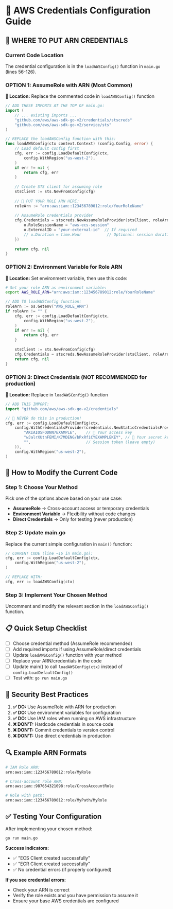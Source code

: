 # 🔐 AWS Credentials Configuration Guide

## 🎯 **WHERE TO PUT ARN CREDENTIALS**

### Current Code Location
The credential configuration is in the `loadAWSConfig()` function in `main.go` (lines 56-126).

### **OPTION 1: AssumeRole with ARN (Most Common)**

**📍 Location:** Replace the commented code in `loadAWSConfig()` function

```go
// ADD THESE IMPORTS AT THE TOP OF main.go:
import (
    // ... existing imports ...
    "github.com/aws/aws-sdk-go-v2/credentials/stscreds"
    "github.com/aws/aws-sdk-go-v2/service/sts"
)

// REPLACE the loadAWSConfig function with this:
func loadAWSConfig(ctx context.Context) (config.Config, error) {
    // Load default config first
    cfg, err := config.LoadDefaultConfig(ctx,
        config.WithRegion("us-west-2"),
    )
    if err != nil {
        return cfg, err
    }
    
    // Create STS client for assuming role
    stsClient := sts.NewFromConfig(cfg)
    
    // 🎯 PUT YOUR ROLE ARN HERE:
    roleArn := "arn:aws:iam::123456789012:role/YourRoleName"
    
    // AssumeRole credentials provider
    cfg.Credentials = stscreds.NewAssumeRoleProvider(stsClient, roleArn, func(o *stscreds.AssumeRoleOptions) {
        o.RoleSessionName = "aws-ecs-session"
        o.ExternalID = "your-external-id"  // If required
        // o.Duration = time.Hour           // Optional: session duration
    })
    
    return cfg, nil
}
```

### **OPTION 2: Environment Variable for Role ARN**

**📍 Location:** Set environment variable, then use this code:

```bash
# Set your role ARN as environment variable:
export AWS_ROLE_ARN="arn:aws:iam::123456789012:role/YourRoleName"
```

```go
// ADD TO loadAWSConfig function:
roleArn := os.Getenv("AWS_ROLE_ARN")
if roleArn != "" {
    cfg, err := config.LoadDefaultConfig(ctx,
        config.WithRegion("us-west-2"),
    )
    if err != nil {
        return cfg, err
    }
    
    stsClient := sts.NewFromConfig(cfg)
    cfg.Credentials = stscreds.NewAssumeRoleProvider(stsClient, roleArn)
    return cfg, nil
}
```

### **OPTION 3: Direct Credentials (NOT RECOMMENDED for production)**

**📍 Location:** Replace in `loadAWSConfig()` function

```go
// ADD THIS IMPORT:
import "github.com/aws/aws-sdk-go-v2/credentials"

// 🔴 NEVER do this in production!
cfg, err := config.LoadDefaultConfig(ctx,
    config.WithCredentialsProvider(credentials.NewStaticCredentialsProvider(
        "AKIAIOSFODNN7EXAMPLE",    // 🔴 Your access key
        "wJalrXUtnFEMI/K7MDENG/bPxRfiCYEXAMPLEKEY", // 🔴 Your secret key
        "",                        // Session token (leave empty)
    )),
    config.WithRegion("us-west-2"),
)
```

## 🔧 **How to Modify the Current Code**

### Step 1: Choose Your Method
Pick one of the options above based on your use case:
- **AssumeRole** → Cross-account access or temporary credentials
- **Environment Variable** → Flexibility without code changes
- **Direct Credentials** → Only for testing (never production)

### Step 2: Update main.go
Replace the current simple configuration in `main()` function:

```go
// CURRENT CODE (line ~16 in main.go):
cfg, err := config.LoadDefaultConfig(ctx,
    config.WithRegion("us-west-2"),
)

// REPLACE WITH:
cfg, err := loadAWSConfig(ctx)
```

### Step 3: Implement Your Chosen Method
Uncomment and modify the relevant section in the `loadAWSConfig()` function.

## 📋 **Quick Setup Checklist**

- [ ] Choose credential method (AssumeRole recommended)
- [ ] Add required imports if using AssumeRole/direct credentials
- [ ] Update `loadAWSConfig()` function with your method
- [ ] Replace your ARN/credentials in the code
- [ ] Update main() to call `loadAWSConfig(ctx)` instead of `config.LoadDefaultConfig()`
- [ ] Test with: `go run main.go`

## 🚨 **Security Best Practices**

1. **✅ DO:** Use AssumeRole with ARN for production
2. **✅ DO:** Use environment variables for configuration
3. **✅ DO:** Use IAM roles when running on AWS infrastructure
4. **❌ DON'T:** Hardcode credentials in source code
5. **❌ DON'T:** Commit credentials to version control
6. **❌ DON'T:** Use direct credentials in production

## 🔍 **Example ARN Formats**

```bash
# IAM Role ARN:
arn:aws:iam::123456789012:role/MyRole

# Cross-account role ARN:
arn:aws:iam::987654321098:role/CrossAccountRole

# Role with path:
arn:aws:iam::123456789012:role/MyPath/MyRole
```

## ✅ **Testing Your Configuration**

After implementing your chosen method:

```bash
go run main.go
```

**Success indicators:**
- ✅ "ECS Client created successfully"
- ✅ "ECR Client created successfully"
- ✅ No credential errors (if properly configured)

**If you see credential errors:**
- Check your ARN is correct
- Verify the role exists and you have permission to assume it
- Ensure your base AWS credentials are configured 